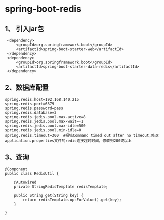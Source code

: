 # **spring-boot-redis**

1、 引入jar包
-
     <dependency>
         <groupId>org.springframework.boot</groupId>
         <artifactId>spring-boot-starter-web</artifactId>
     </dependency>
     <dependency>
         <groupId>org.springframework.boot</groupId>
         <artifactId>spring-boot-starter-data-redis</artifactId>
     </dependency>

    
2、数据库配置
-
    spring.redis.host=192.168.140.215
    spring.redis.port=6379
    spring.redis.password=pass
    spring.redis.database=3
    spring.redis.jedis.pool.max-active=8
    spring.redis.jedis.pool.max-wait=-1
    spring.redis.jedis.pool.max-idle=500
    spring.redis.jedis.pool.min-idle=0
    spring.redis.timeout=300  #报错Command timed out after no timeout,修改application.properties文件的redis连接超时时间，修改到200或以上
    
3、查询
-
    @Component
    public class RedisUtil {
    
        @Autowired
        private StringRedisTemplate redisTemplate;
    
        public String get(String key) {
            return redisTemplate.opsForValue().get(key);
        }
    
    }
    
